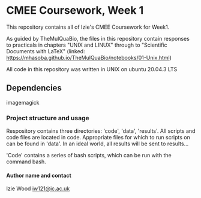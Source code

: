 # CMEE Coursework, Week 1

This repository contains all of Izie's CMEE Coursework for Week1. 

As guided by TheMulQuaBio, the files in this repository contain responses to practicals in chapters "UNIX and LINUX" through to "Scientific Documents with LaTeX" (linked: https://mhasoba.github.io/TheMulQuaBio/notebooks/01-Unix.html)

All code in this repository was written in UNIX on ubuntu 20.04.3 LTS

## Dependencies 
imagemagick 

### Project structure and usage 
Respository contains three directories: 'code', 'data', 'results'. All scripts and code files are located in code. Appropriate files for which to run scripts on can be found in 'data'. In an ideal world, all results will be sent to results...

'Code' contains a series of bash scripts, which can be run with the command bash.

#### Author name and contact
 Izie Wood
 iw121@ic.ac.uk

